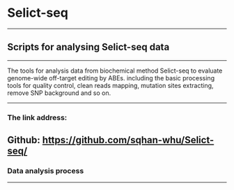 # Selict-seq
----------------------------------------
## Scripts for analysing Selict-seq data ##
----------------------------------------
The tools for analysis data from biochemical method Selict-seq to evaluate genome-wide off-target editing by ABEs. including the basic processing tools for quality control, clean reads mapping, mutation sites extracting, remove SNP background and so on.

----------------------------------------
### The link address:
Github: https://github.com/sqhan-whu/Selict-seq/
-----------------------------------------

### Data analysis process
------------------------------------	


